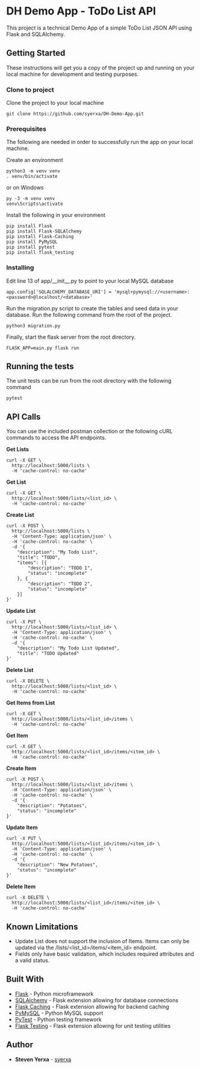 # DH Demo App - ToDo List API

This project is a technical Demo App of a simple ToDo List JSON API using Flask and SQLAlchemy.


## Getting Started

These instructions will get you a copy of the project up and running on your local machine for development and testing purposes.


### Clone to project

Clone the project to your local machine
```
git clone https://github.com/syerxa/DH-Demo-App.git
```


### Prerequisites

The following are needed in order to successfully run the app on your local machine.

Create an environment
```
python3 -m venv venv
. venv/bin/activate
```
or on Windows
```
py -3 -m venv venv
venv\Scripts\activate
```

Install the following in your environment
```
pip install Flask
pip install Flask-SQLAlchemy
pip install Flask-Caching
pip install PyMySQL
pip install pytest
pip install flask_testing
```


### Installing

Edit line 13 of app/\_\_init__.py to point to your local MySQL database

```
app.config['SQLALCHEMY_DATABASE_URI'] = 'mysql+pymysql://<username>:<password>@localhost/<database>'
```

Run the migration.py script to create the tables and seed data in your database.  Run the following command from the root of the project.

```
python3 migration.py
```

Finally, start the flask server from the root directory.

```
FLASK_APP=main.py flask run
```


## Running the tests

The unit tests can be run from the root directory with the following command

```
pytest
```


## API Calls

You can use the included postman collection or the following cURL commands to access the API endpoints.

**Get Lists**
```
curl -X GET \
  http://localhost:5000/lists \
  -H 'cache-control: no-cache'
```

**Get List**
```
curl -X GET \
  http://localhost:5000/lists/<list_id> \
  -H 'cache-control: no-cache'
```

**Create List**
```
curl -X POST \
  http://localhost:5000/lists \
  -H 'Content-Type: application/json' \
  -H 'cache-control: no-cache' \
  -d '{
	"description": "My Todo List",
	"title": "TODO",
	"items": [{
		"description": "TODO 1",
		"status": "incomplete"
	}, {
		"description": "TODO 2",
		"status": "incomplete"
	}]
}'
```

**Update List**
```
curl -X PUT \
  http://localhost:5000/lists/<list_id> \
  -H 'Content-Type: application/json' \
  -H 'cache-control: no-cache' \
  -d '{
	"description": "My Todo List Updated",
	"title": "TODO Updated"
}'
```

**Delete List**
```
curl -X DELETE \
  http://localhost:5000/lists/<list_id> \
  -H 'cache-control: no-cache'
```

**Get Items from List**
```
curl -X GET \
  http://localhost:5000/lists/<list_id>/items \
  -H 'cache-control: no-cache'
```

**Get Item**
```
curl -X GET \
  http://localhost:5000/lists/<list_id>/items/<item_id> \
  -H 'cache-control: no-cache'
```

**Create Item**
```
curl -X POST \
  http://localhost:5000/lists/<list_id>/items \
  -H 'Content-Type: application/json' \
  -H 'cache-control: no-cache' \
  -d '{
    "description": "Potatoes",
    "status": "incomplete"
}'
```

**Update Item**
```
curl -X PUT \
  http://localhost:5000/lists/<list_id>/items/<item_id> \
  -H 'Content-Type: application/json' \
  -H 'cache-control: no-cache' \
  -d '{
    "description": "New Potatoes",
    "status": "incomplete"
}'
```

**Delete Item**
```
curl -X DELETE \
  http://localhost:5000/lists/<list_id>/items/<item_id> \
  -H 'cache-control: no-cache'
```


## Known Limitations

* Update List does not support the inclusion of Items.  Items can only be updated via the /lists/<list_id>/items/<item_id> endpoint.
* Fields only have basic validation, which includes required attributes and a valid status.


## Built With

* [Flask](http://flask.pocoo.org/) - Python microframework
* [SQLAlchemy](http://flask-sqlalchemy.pocoo.org/2.3/) - Flask extension allowing for database connections
* [Flask Caching](https://pythonhosted.org/Flask-Caching/) - Flask extension allowing for backend caching
* [PyMySQL](https://pymysql.readthedocs.io/en/latest/) - Python MySQL support
* [PyTest](https://docs.pytest.org/en/latest/) - Python testing framework
* [Flask Testing](https://pythonhosted.org/Flask-Testing/) - Flask extension allowing for unit testing utilities


## Author

* **Steven Yerxa** - [syerxa](https://github.com/syerxa)
